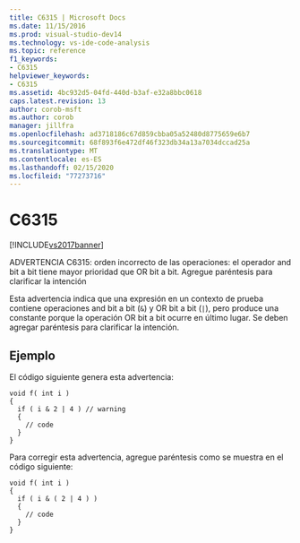 ```yaml
---
title: C6315 | Microsoft Docs
ms.date: 11/15/2016
ms.prod: visual-studio-dev14
ms.technology: vs-ide-code-analysis
ms.topic: reference
f1_keywords:
- C6315
helpviewer_keywords:
- C6315
ms.assetid: 4bc932d5-04fd-440d-b3af-e32a8bbc0618
caps.latest.revision: 13
author: corob-msft
ms.author: corob
manager: jillfra
ms.openlocfilehash: ad3718186c67d859cbba05a52480d8775659e6b7
ms.sourcegitcommit: 68f893f6e472df46f323db34a13a7034dccad25a
ms.translationtype: MT
ms.contentlocale: es-ES
ms.lasthandoff: 02/15/2020
ms.locfileid: "77273716"
---
```

# <a name="c6315"></a>C6315
[!INCLUDE[vs2017banner](../includes/vs2017banner.md)]

ADVERTENCIA C6315: orden incorrecto de las operaciones: el operador and bit a bit tiene mayor prioridad que OR bit a bit. Agregue paréntesis para clarificar la intención  
  
 Esta advertencia indica que una expresión en un contexto de prueba contiene operaciones and bit a bit (`&`) y OR bit a bit (`|`), pero produce una constante porque la operación OR bit a bit ocurre en último lugar. Se deben agregar paréntesis para clarificar la intención.  
  
## <a name="example"></a>Ejemplo  
 El código siguiente genera esta advertencia:  
  
```  
void f( int i )  
{  
  if ( i & 2 | 4 ) // warning  
  {  
    // code  
  }  
}  
```  
  
 Para corregir esta advertencia, agregue paréntesis como se muestra en el código siguiente:  
  
```  
void f( int i )  
{  
  if ( i & ( 2 | 4 ) )  
  {  
    // code  
  }  
}  
```
